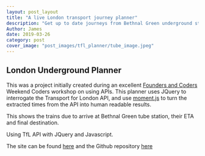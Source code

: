 ```yaml
---
layout: post_layout
title: "A live London transport journey planner"
description: "Get up to date journeys from Bethnal Green underground station"
Author: James
date: 2019-03-26
category: post
cover_image: "post_images/tfl_planner/tube_image.jpeg"
---
```


London Underground Planner
---------------------------------
This was a project initially created during an excellent <a href="https://foundersandcoders.com/" target="_blank">Founders and Coders</a> Weekend Coders workshop on using APIs. This planner uses JQuery to interrogate the Transport for London API, and use [moment.js](http://momentjs.com/) to turn the extracted times from the API into human readable results.

This shows the trains due to arrive at Bethnal Green tube station, their ETA and final destination.

Using TfL API with JQuery and Javascript.

The site can be found <a href="https://underwhelmed-ape.github.io/tfl_planner/" target="_blank">here</a> and the Github repository <a href="https://github.com/underwhelmed-ape/tfl_planner" target="_blank">here</a>